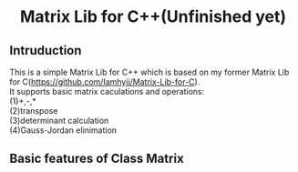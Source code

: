 # <center> Matrix Lib for C++(Unfinished yet)
## Intruduction
This is a simple Matrix Lib for C++ which is based on my former Matrix Lib for C(https://github.com/Iamhyjj/Matrix-Lib-for-C).  
It supports basic matrix caculations and operations:  
(1)+,-,*  
(2)transpose  
(3)determinant calculation  
(4)Gauss-Jordan elinimation  
## Basic features of Class Matrix

